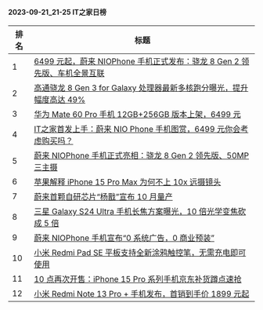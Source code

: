 #### 2023-09-21_21-25  IT之家日榜

| 排名 | 标题|
| --- | ---|
| 1 | [6499 元起，蔚来 NIOPhone 手机正式发布：骁龙 8 Gen 2 领先版、车机全景互联](https://www.ithome.com/0/720/590.htm) |
| 2 | [高通骁龙 8 Gen 3 for Galaxy 处理器最新多核跑分曝光，提升幅度高达 49%](https://www.ithome.com/0/720/512.htm) |
| 3 | [华为 Mate 60 Pro 手机 12GB+256GB 版本上架，6499 元](https://www.ithome.com/0/720/577.htm) |
| 4 | [IT之家首发上手：蔚来 NIO Phone 手机图赏，6499 元你会考虑购买吗？](https://www.ithome.com/0/720/597.htm) |
| 5 | [蔚来 NIOPhone 手机正式亮相：骁龙 8 Gen 2 领先版、50MP 三主摄](https://www.ithome.com/0/720/584.htm) |
| 6 | [苹果解释 iPhone 15 Pro Max 为何不上 10x 远摄镜头](https://www.ithome.com/0/720/522.htm) |
| 7 | [蔚来首颗自研芯片“杨戬”宣布 10 月量产](https://www.ithome.com/0/720/554.htm) |
| 8 | [三星 Galaxy S24 Ultra 手机长焦方案曝光，10 倍光学变焦砍成 5 倍](https://www.ithome.com/0/720/515.htm) |
| 9 | [蔚来 NIOPhone 手机宣布“0 系统广告，0 商业预装”](https://www.ithome.com/0/720/587.htm) |
| 10 | [小米 Redmi Pad SE 平板支持全新涂鸦触控笔，无需充电即可使用](https://www.ithome.com/0/720/519.htm) |
| 11 | [10 点再次开售：iPhone 15 Pro 系列手机京东补货蹲点速抢](https://www.ithome.com/0/720/545.htm) |
| 12 | [小米 Redmi Note 13 Pro + 手机发布，首销到手价 1899 元起](https://www.ithome.com/0/720/770.htm) |
